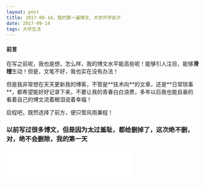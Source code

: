 ```yaml
---
layout: post
title: 2017-09-14，我的第一遍博文，大学开学前夕
date: 2017-09-14
tags: 大学生活
---
```


<h4> 前言</h4>
    
<p>		在写之前呢，我也是想，怎么样，我的博文水平能高些呢！能够引人注目，能够<strong>滑稽</strong>生动！但是，文笔不好，我也实在没有办法！</p>
<p>		但是我非常想在天天更新我的博客，不管是**技术向**的文章，还是**日常琐事**，都希望能好好记录下来，不要让我的青春白白浪费，多年以后我也能自豪的看着自己的博文流着眼泪说着幸福！</p>
<p>		启程吧，既然选择了前方，便只管风雨兼程！</p>

<h3> 以前写过很多博文，但是因为太过羞耻，都给删掉了，这次绝不删，对，绝不会删除，我的第一天</h3>
<iframe frameborder="no" border="0" marginwidth="0" marginheight="0" width=330 height=86 src="//music.163.com/outchain/player?type=2&id=504974392&auto=1&height=66">
